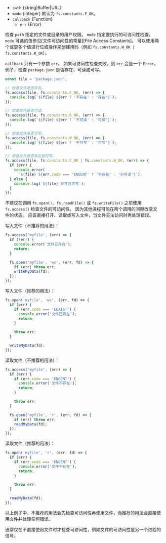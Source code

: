 <!-- YAML
added: v0.11.15
changes:
  - version: v7.6.0
    pr-url: https://github.com/nodejs/node/pull/10739
    description: The `path` parameter can be a WHATWG `URL` object using `file:`
                 protocol. Support is currently still *experimental*.
  - version: v6.3.0
    pr-url: https://github.com/nodejs/node/pull/6534
    description: The constants like `fs.R_OK`, etc which were present directly
                 on `fs` were moved into `fs.constants` as a soft deprecation.
                 Thus for Node.js `< v6.3.0` use `fs`
                 to access those constants, or
                 do something like `(fs.constants || fs).R_OK` to work with all
                 versions.
-->

* `path` {string|Buffer|URL}
* `mode` {integer} 默认为 `fs.constants.F_OK`。
* `callback` {Function}
  * `err` {Error}

检查 `path` 指定的文件或目录的用户权限。
`mode` 指定要执行的可访问性检查。
`mode` 可选的值参见[文件可访问性的常量][File Access Constants]。
可以使用两个或更多个值进行位或操作来创建掩码（例如 `fs.constants.W_OK | fs.constants.R_OK`）。

`callback` 只有一个参数 `err`。
如果可访问性检查失败，则 `err` 会是一个 `Error`。
例子，检查 `package.json` 是否存在、可读或可写。

```js
const file = 'package.json';

// 检查文件是否存在。
fs.access(file, fs.constants.F_OK, (err) => {
  console.log(`${file} ${err ? '不存在' : '存在'}`);
});

// 检查文件是否可读。
fs.access(file, fs.constants.R_OK, (err) => {
  console.log(`${file} ${err ? '不可读' : '可读'}`);
});

// 检查文件是否可写。
fs.access(file, fs.constants.W_OK, (err) => {
  console.log(`${file} ${err ? '不可写' : '可写'}`);
});

// 检查文件是否存在且可写。
fs.access(file, fs.constants.F_OK | fs.constants.W_OK, (err) => {
  if (err) {
    console.error(
      `${file} ${err.code === 'ENOENT' ? '不存在' : '只可读'}`);
  } else {
    console.log(`${file} 存在且可写`);
  }
});
```

不建议在调用 `fs.open()`、`fs.readFile()` 或 `fs.writeFile()` 之前使用 `fs.access()` 检查文件的可访问性。
因为其他进程可能在两个调用的间隙改变文件的状态。
应该直接打开、读取或写入文件，当文件无法访问时再处理错误。

写入文件（不推荐的用法）：

```js
fs.access('myfile', (err) => {
  if (!err) {
    console.error('文件已存在');
    return;
  }

  fs.open('myfile', 'wx', (err, fd) => {
    if (err) throw err;
    writeMyData(fd);
  });
});
```

写入文件（推荐的用法）：

```js
fs.open('myfile', 'wx', (err, fd) => {
  if (err) {
    if (err.code === 'EEXIST') {
      console.error('文件已存在');
      return;
    }

    throw err;
  }

  writeMyData(fd);
});
```

读取文件（不推荐的用法）：

```js
fs.access('myfile', (err) => {
  if (err) {
    if (err.code === 'ENOENT') {
      console.error('文件不存在');
      return;
    }

    throw err;
  }

  fs.open('myfile', 'r', (err, fd) => {
    if (err) throw err;
    readMyData(fd);
  });
});
```

读取文件（推荐的用法）：

```js
fs.open('myfile', 'r', (err, fd) => {
  if (err) {
    if (err.code === 'ENOENT') {
      console.error('文件不存在');
      return;
    }

    throw err;
  }

  readMyData(fd);
});
```

以上例子中，不推荐的用法会先检查可访问性再使用文件，而推荐的用法会直接使用文件并处理任何错误。

通常仅在不直接使用文件时才检查可访问性，例如文件的可访问性是另一个进程的信号。

